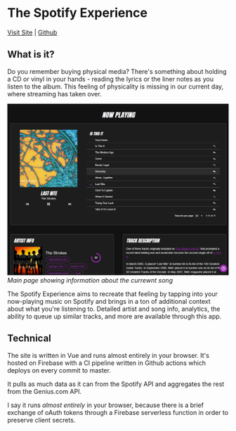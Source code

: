 # The Spotify Experience
[Visit Site](https://spotify-experience.web.app) |
[Github](https://github.com/jvb93/SpotifyExperience)

## What is it?
Do you remember buying physical media? There's something about holding a CD or vinyl in your hands - reading the lyrics or the liner notes as you listen to the album. This feeling of physicality is missing in our current day, where streaming has taken over. 

![Song data from multiple sources](.\img\SpotifyExperience_Main.png)
*Main page showing information about the currewnt song*

The Spotify Experience aims to recreate that feeling by tapping into your now-playing music on Spotify and brings in a ton of additional context about what you're listening to. Detailed artist and song info, analytics, the ability to queue up similar tracks, and more are available through this app.

## Technical
The site is written in Vue and runs almost entirely in your browser. It's hosted on Firebase with a CI pipeline written in Github actions which deploys on every commit to master.

It pulls as much data as it can from the Spotify API and aggregates the rest from the Genius.com API. 

I say it runs *almost entirely* in your browser, because there is a brief exchange of oAuth tokens through a Firebase serverless function in order to preserve client secrets.

